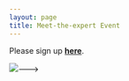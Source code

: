 ```yaml
---
layout: page
title: Meet-the-expert Event
---
```


<!---

title: Please read before entering webinar

1. Use Zoom desktop client (<a href="https://unibas.zoom.us/download">**Download**</a>) for better performance.

2. Keep your video off at all times.

3. Keep your microphone muted at all times.

4. Ask questions through the chat.

<br><br>

<a href="https://unibas.zoom.us/j/99145634711?pwd=M1lEb0djNlhMbHRlR1lZUHVLUVRMUT09"><img src="https://cdsbasel.github.io/dataanalytics//assets/img/button.png"></a>--->

Please sign up <a href="https://www.eventbrite.com/e/data-analytics-for-psychology-and-business-tickets-152818591521"><b>here</b></a>.

 <a href="https://www.eventbrite.com/e/data-analytics-for-psychology-and-business-tickets-152818591521"><img src="https://cdsbasel.github.io/dataanalytics_2021/assets/img/MeetTheExpert_DAfPB2021.png"></a>--->
